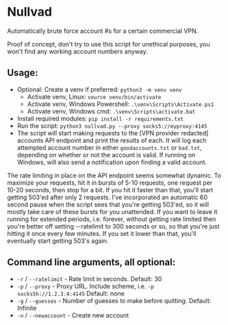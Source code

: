 # Nullvad
Automatically brute force account #s for a certain commercial VPN.

Proof of concept, don't try to use this script for unethical purposes, you won't find any working account numbers anyway.

## Usage:
- Optional: Create a venv if preferred: `python3 -m venv venv`
  - Activate venv, Linux: `source venv/bin/activate`
  - Activate venv, Windows Powershell: `.\venv\Scripts\Activate.ps1`
  - Activate venv, Windows cmd: `.\venv\Scripts\activate.bat`
- Install required modules: `pip install -r requirements.txt`
- Run the script: `python3 nullvad.py --proxy socks5://myproxy:4145`
- The script will start making requests to the [VPN provider redacted] accounts API endpoint and print the results of each. It will log each attempted account number in either `goodaccounts.txt` or `bad.txt`, depending on whether or not the account is valid. If running on Windows, will also send a notification upon finding a valid account.

The rate limiting in place on the API endpoint seems somewhat dynamic. To maximize your requests, hit it in bursts of 5-10 requests, one request per 10-20 seconds, then stop for a bit. If you hit it faster than that, you'll start getting 503'ed after only 2 requests. I've incorporated an automatic 60 second pause when the script sees that you're getting 503'ed, so it will mostly take care of these bursts for you unattended. If you want to leave it running for extended periods, i.e. forever, without getting rate limited then you're better off setting --ratelimit to 300 seconds or so, so that you're just hitting it once every few minutes. If you set it lower than that, you'll eventually start getting 503's again.

## Command line arguments, all optional:
- `-r` / `--ratelimit` - Rate limit in seconds. Default: 30
- `-p` / `--proxy` - Proxy URL. Include scheme, i.e. `-p socks5h://1.2.3.4:4145` Default: none
- `-g` / `--guesses` - Number of guesses to make before quitting. Default: Infinite
- `-n` / `--newaccount` - Create new account
